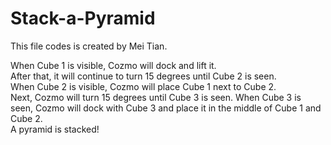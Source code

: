 # Stack-a-Pyramid
This file codes is created by Mei Tian.

When Cube 1 is visible, Cozmo will dock and lift it.  
After that, it will continue to turn 15 degrees until Cube 2 is seen.  
When Cube 2 is visible, Cozmo will place Cube 1 next to Cube 2.   
Next, Cozmo will turn 15 degrees until Cube 3 is seen. 
When Cube 3 is seen, Cozmo will dock with Cube 3 and place it in the middle of Cube 1 and Cube 2.  
A pyramid is stacked! 

